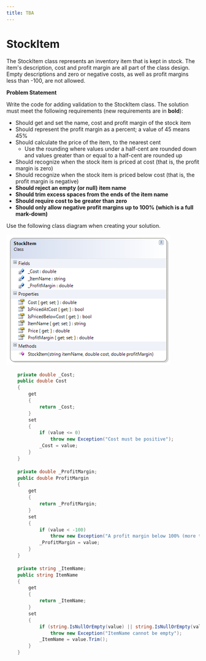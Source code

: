 ```yaml
---
title: TBA
---
```

# StockItem

The StockItem class represents an inventory item that is kept in stock. The item's description, cost and profit margin are all part of the class design. Empty descriptions and zero or negative costs, as well as profit margins less than -100, are not allowed.

**Problem Statement**

Write the code for adding validation to the StockItem class. The solution must meet the following requirements (new requirements are in **bold**):

* Should get and set the name, cost and profit margin of the stock item
* Should represent the profit margin as a percent; a value of 45 means 45%
* Should calculate the price of the item, to the nearest cent
  * Use the rounding where values under a half-cent are rounded down and values greater than or equal to a half-cent are rounded up
* Should recognize when the stock item is priced at cost (that is, the profit margin is zero)
* Should recognize when the stock item is priced below cost (that is, the profit margin is negative)
* **Should reject an empty (or null) item name**
* **Should trim excess spaces from the ends of the item name**
* **Should require cost to be greater than zero**
* **Should only allow negative profit margins up to 100% (which is a full mark-down)**

Use the following class diagram when creating your solution.

![](G-StockItem.png)
 
```csharp
    private double _Cost;
    public double Cost
    {
        get
        {
            return _Cost;
        }
        set
        {
            if (value <= 0)
                throw new Exception("Cost must be positive");
            _Cost = value;
        }
    }

    private double _ProfitMargin;
    public double ProfitMargin
    {
        get
        {
            return _ProfitMargin;
        }
        set
        {
            if (value < -100)
                throw new Exception("A profit margin below 100% (more than the cost) is not allowed");
            _ProfitMargin = value;
        }
    }

    private string _ItemName;
    public string ItemName
    {
        get
        {
            return _ItemName;
        }
        set
        {
            if (string.IsNullOrEmpty(value) || string.IsNullOrEmpty(value.Trim()))
                throw new Exception("ItemName cannot be empty");
            _ItemName = value.Trim();
        }
    }
```
